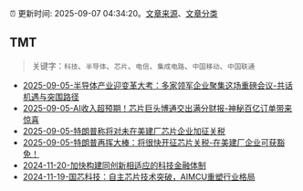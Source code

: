 :alarm_clock: 更新时间: 2025-09-07 04:34:20。[文章来源](/README.md)、[文章分类](/TAGS.md)

## TMT


> 关键字：`科技`、`半导体`、`芯片`、`电信`、`集成电路`、`中国移动`、`中国联通`



- [2025-09-05-半导体产业迎变革大考：多家领军企业聚集这场重磅会议-共话机遇与突围路径](https://www.cls.cn/detail/2136503) 
- [2025-09-05-AI收入超预期！芯片巨头博通交出满分财报-神秘百亿订单带来惊喜](https://www.cls.cn/detail/2136301) 
- [2025-09-05-特朗普称将对未在美建厂芯片企业加征关税](https://www.cls.cn/detail/2136321) 
- [2025-09-05-特朗普再挥大棒：将很快开征芯片关税-在美建厂企业可获豁免！](https://www.cls.cn/detail/2136382) 
- [2024-11-20-加快构建同创新相适应的科技金融体制](https://xueqiu.com/9193403816/313561745) 
- [2024-11-19-国芯科技：自主芯片技术突破，AIMCU重塑行业格局](https://xueqiu.com/8151841495/313402043) 
